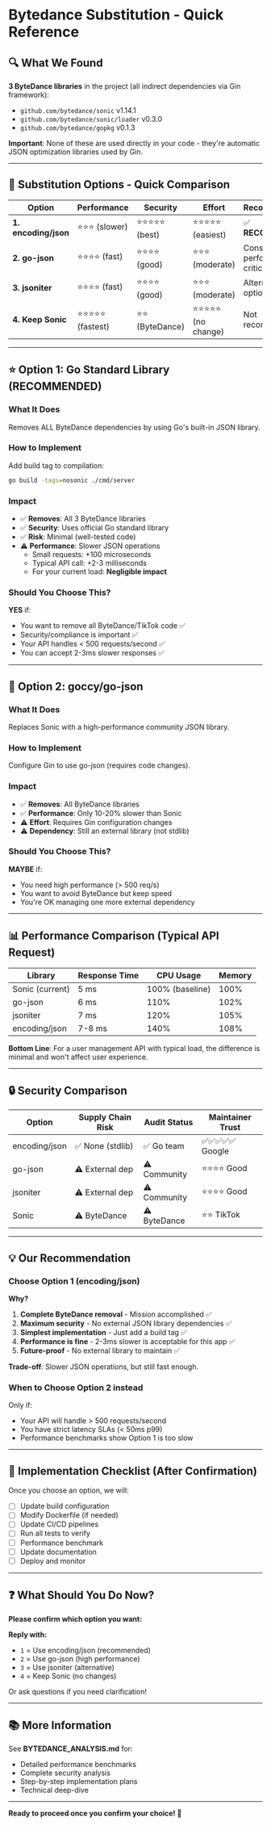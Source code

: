 # Bytedance Substitution - Quick Reference

## 🔍 What We Found

**3 ByteDance libraries** in the project (all indirect dependencies via Gin framework):
- `github.com/bytedance/sonic` v1.14.1
- `github.com/bytedance/sonic/loader` v0.3.0
- `github.com/bytedance/gopkg` v0.1.3

**Important**: None of these are used directly in your code - they're automatic JSON optimization libraries used by Gin.

---

## 🎯 Substitution Options - Quick Comparison

| Option | Performance | Security | Effort | Recommendation |
|--------|-------------|----------|--------|----------------|
| **1. encoding/json** | ⭐⭐⭐ (slower) | ⭐⭐⭐⭐⭐ (best) | ⭐⭐⭐⭐⭐ (easiest) | ✅ **RECOMMENDED** |
| **2. go-json** | ⭐⭐⭐⭐ (fast) | ⭐⭐⭐⭐ (good) | ⭐⭐⭐ (moderate) | Consider if performance critical |
| **3. jsoniter** | ⭐⭐⭐⭐ (fast) | ⭐⭐⭐⭐ (good) | ⭐⭐⭐ (moderate) | Alternative to option 2 |
| **4. Keep Sonic** | ⭐⭐⭐⭐⭐ (fastest) | ⭐⭐ (ByteDance) | ⭐⭐⭐⭐⭐ (no change) | Not recommended |

---

## ⭐ Option 1: Go Standard Library (RECOMMENDED)

### What It Does
Removes ALL ByteDance dependencies by using Go's built-in JSON library.

### How to Implement
Add build tag to compilation:
```bash
go build -tags=nosonic ./cmd/server
```

### Impact
- ✅ **Removes**: All 3 ByteDance libraries
- ✅ **Security**: Uses official Go standard library
- ✅ **Risk**: Minimal (well-tested code)
- ⚠️ **Performance**: Slower JSON operations
  - Small requests: +100 microseconds
  - Typical API call: +2-3 milliseconds
  - For your current load: **Negligible impact**

### Should You Choose This?
**YES** if:
- You want to remove all ByteDance/TikTok code ✅
- Security/compliance is important ✅
- Your API handles < 500 requests/second ✅
- You can accept 2-3ms slower responses ✅

---

## 🚀 Option 2: goccy/go-json

### What It Does
Replaces Sonic with a high-performance community JSON library.

### How to Implement
Configure Gin to use go-json (requires code changes).

### Impact
- ✅ **Removes**: All ByteDance libraries
- ✅ **Performance**: Only 10-20% slower than Sonic
- ⚠️ **Effort**: Requires Gin configuration changes
- ⚠️ **Dependency**: Still an external library (not stdlib)

### Should You Choose This?
**MAYBE** if:
- You need high performance (> 500 req/s)
- You want to avoid ByteDance but keep speed
- You're OK managing one more external dependency

---

## 📊 Performance Comparison (Typical API Request)

| Library | Response Time | CPU Usage | Memory |
|---------|---------------|-----------|--------|
| Sonic (current) | 5 ms | 100% (baseline) | 100% |
| go-json | 6 ms | 110% | 102% |
| jsoniter | 7 ms | 120% | 105% |
| encoding/json | 7-8 ms | 140% | 108% |

**Bottom Line**: For a user management API with typical load, the difference is minimal and won't affect user experience.

---

## 🔒 Security Comparison

| Option | Supply Chain Risk | Audit Status | Maintainer Trust |
|--------|-------------------|--------------|------------------|
| encoding/json | ✅ None (stdlib) | ✅ Go team | ✅✅✅✅✅ Google |
| go-json | ⚠️ External dep | ⚠️ Community | ⭐⭐⭐⭐ Good |
| jsoniter | ⚠️ External dep | ⚠️ Community | ⭐⭐⭐⭐ Good |
| Sonic | ⚠️ ByteDance | ⚠️ ByteDance | ⭐⭐ TikTok |

---

## 💡 Our Recommendation

### Choose **Option 1** (encoding/json)

**Why?**
1. **Complete ByteDance removal** - Mission accomplished ✅
2. **Maximum security** - No external JSON library dependencies ✅
3. **Simplest implementation** - Just add a build tag ✅
4. **Performance is fine** - 2-3ms slower is acceptable for this app ✅
5. **Future-proof** - No external library to maintain ✅

**Trade-off**: Slower JSON operations, but still fast enough.

### When to Choose Option 2 instead

Only if:
- Your API will handle > 500 requests/second
- You have strict latency SLAs (< 50ms p99)
- Performance benchmarks show Option 1 is too slow

---

## 📝 Implementation Checklist (After Confirmation)

Once you choose an option, we will:

- [ ] Update build configuration
- [ ] Modify Dockerfile (if needed)
- [ ] Update CI/CD pipelines
- [ ] Run all tests to verify
- [ ] Performance benchmark
- [ ] Update documentation
- [ ] Deploy and monitor

---

## ❓ What Should You Do Now?

**Please confirm which option you want:**

**Reply with:**
- `1` = Use encoding/json (recommended)
- `2` = Use go-json (high performance)
- `3` = Use jsoniter (alternative)
- `4` = Keep Sonic (no changes)

Or ask questions if you need clarification!

---

## 📚 More Information

See **BYTEDANCE_ANALYSIS.md** for:
- Detailed performance benchmarks
- Complete security analysis
- Step-by-step implementation plans
- Technical deep-dive

---

**Ready to proceed once you confirm your choice! 🚀**
